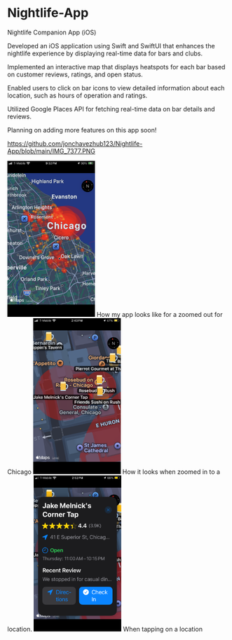 # Nightlife-App
Nightlife Companion App (iOS)

Developed an iOS application using Swift and SwiftUI that enhances the nightlife experience by displaying real-time data for bars and clubs.

Implemented an interactive map that displays heatspots for each bar based on customer reviews, ratings, and open status.

Enabled users to click on bar icons to view detailed information about each location, such as hours of operation and ratings.

Utilized Google Places API for fetching real-time data on bar details and reviews.

Planning on adding more features on this app soon!

https://github.com/jonchavezhub123/Nightlife-App/blob/main/IMG_7377.PNG

<img src="https://github.com/jonchavezhub123/Nightlife-App/blob/main/IMG_7377.PNG" alt="How my app looks like for a zoomed out for Chicago" width="200"/>
How my app looks like for a zoomed out for Chicago


<img src="https://github.com/jonchavezhub123/Nightlife-App/blob/main/IMG_7386.PNG" alt="Zoomed in" width="200"/>
How it looks when zoomed in to a location. 


<img src="https://github.com/jonchavezhub123/Nightlife-App/blob/main/IMG_7387.PNG" alt="Zoomed in" width="200"/>
When tapping on a location


